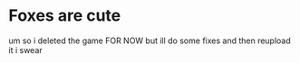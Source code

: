 # Foxes are cute

um so i deleted the game FOR NOW but ill do some fixes and then reupload it i swear
